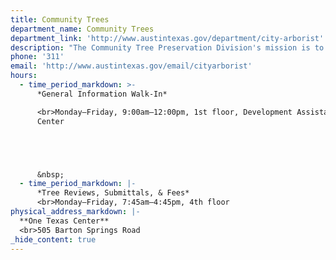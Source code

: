 ```yaml
---
title: Community Trees
department_name: Community Trees
department_link: 'http://www.austintexas.gov/department/city-arborist'
description: "The Community Tree Preservation Division's mission is to protect, and nurture Austin’s trees on behalf of the community through regulation, planning and collaborative work."
phone: '311'
email: 'http://www.austintexas.gov/email/cityarborist'
hours:
  - time_period_markdown: >-
      *General Information Walk-In*

      <br>Monday–Friday, 9:00am–12:00pm, 1st floor, Development Assistance
      Center





      &nbsp;
  - time_period_markdown: |-
      *Tree Reviews, Submittals, & Fees*
      <br>Monday–Friday, 7:45am–4:45pm, 4th floor
physical_address_markdown: |-
  **One Texas Center**
  <br>505 Barton Springs Road
_hide_content: true
---
```



